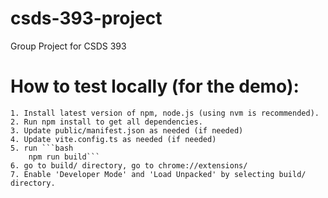 # csds-393-project
Group Project for CSDS 393

# How to test locally (for the demo):

    1. Install latest version of npm, node.js (using nvm is recommended).
    2. Run npm install to get all dependencies.
    3. Update public/manifest.json as needed (if needed)
    4. Update vite.config.ts as needed (if needed)
    5. run ```bash
        npm run build```
    6. go to build/ directory, go to chrome://extensions/
    7. Enable 'Developer Mode' and 'Load Unpacked' by selecting build/ directory.